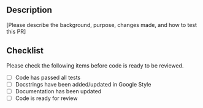 ## Description

[Please describe the background, purpose, changes made, and how to test this PR]


## Checklist

Please check the following items before code is ready to be reviewed.

- [ ]  Code has passed all tests
- [ ]  Docstrings have been added/updated in Google Style
- [ ]  Documentation has been updated
- [ ]  Code is ready for review
